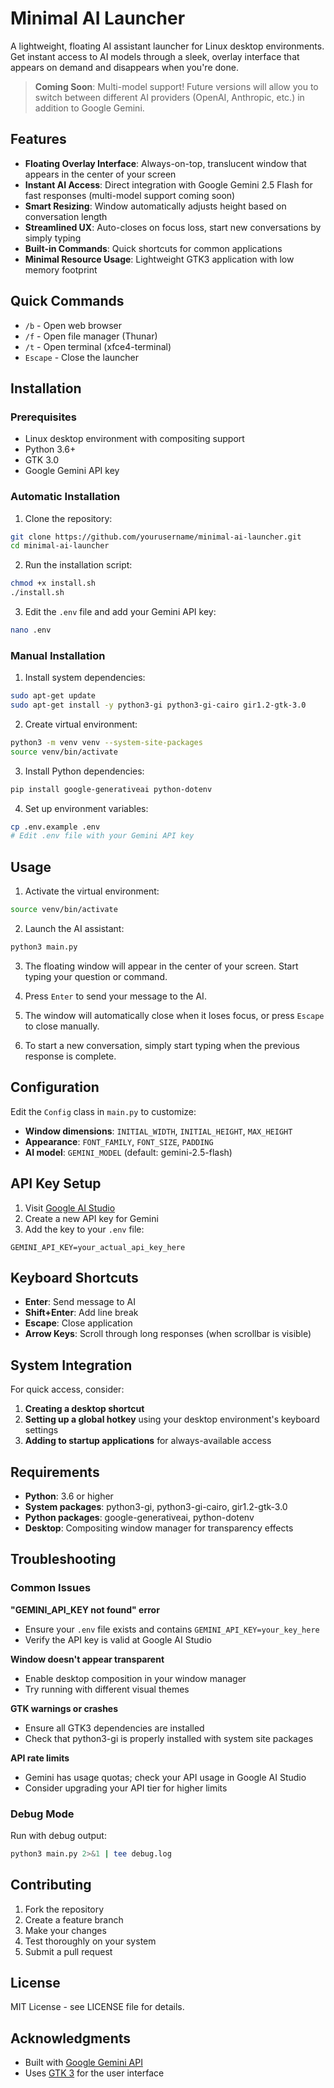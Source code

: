 # Minimal AI Launcher

A lightweight, floating AI assistant launcher for Linux desktop environments. Get instant access to AI models through a sleek, overlay interface that appears on demand and disappears when you're done.

> **Coming Soon**: Multi-model support! Future versions will allow you to switch between different AI providers (OpenAI, Anthropic, etc.) in addition to Google Gemini.


## Features

- **Floating Overlay Interface**: Always-on-top, translucent window that appears in the center of your screen
- **Instant AI Access**: Direct integration with Google Gemini 2.5 Flash for fast responses (multi-model support coming soon)
- **Smart Resizing**: Window automatically adjusts height based on conversation length
- **Streamlined UX**: Auto-closes on focus loss, start new conversations by simply typing
- **Built-in Commands**: Quick shortcuts for common applications
- **Minimal Resource Usage**: Lightweight GTK3 application with low memory footprint

## Quick Commands

- `/b` - Open web browser
- `/f` - Open file manager (Thunar)
- `/t` - Open terminal (xfce4-terminal)
- `Escape` - Close the launcher

## Installation

### Prerequisites

- Linux desktop environment with compositing support
- Python 3.6+
- GTK 3.0
- Google Gemini API key

### Automatic Installation

1. Clone the repository:
```bash
git clone https://github.com/yourusername/minimal-ai-launcher.git
cd minimal-ai-launcher
```

2. Run the installation script:
```bash
chmod +x install.sh
./install.sh
```

3. Edit the `.env` file and add your Gemini API key:
```bash
nano .env
```

### Manual Installation

1. Install system dependencies:
```bash
sudo apt-get update
sudo apt-get install -y python3-gi python3-gi-cairo gir1.2-gtk-3.0
```

2. Create virtual environment:
```bash
python3 -m venv venv --system-site-packages
source venv/bin/activate
```

3. Install Python dependencies:
```bash
pip install google-generativeai python-dotenv
```

4. Set up environment variables:
```bash
cp .env.example .env
# Edit .env file with your Gemini API key
```

## Usage

1. Activate the virtual environment:
```bash
source venv/bin/activate
```

2. Launch the AI assistant:
```bash
python3 main.py
```

3. The floating window will appear in the center of your screen. Start typing your question or command.

4. Press `Enter` to send your message to the AI.

5. The window will automatically close when it loses focus, or press `Escape` to close manually.

6. To start a new conversation, simply start typing when the previous response is complete.

## Configuration

Edit the `Config` class in `main.py` to customize:

- **Window dimensions**: `INITIAL_WIDTH`, `INITIAL_HEIGHT`, `MAX_HEIGHT`
- **Appearance**: `FONT_FAMILY`, `FONT_SIZE`, `PADDING`
- **AI model**: `GEMINI_MODEL` (default: gemini-2.5-flash)

## API Key Setup

1. Visit [Google AI Studio](https://makersuite.google.com/app/apikey)
2. Create a new API key for Gemini
3. Add the key to your `.env` file:
```
GEMINI_API_KEY=your_actual_api_key_here
```

## Keyboard Shortcuts

- **Enter**: Send message to AI
- **Shift+Enter**: Add line break
- **Escape**: Close application
- **Arrow Keys**: Scroll through long responses (when scrollbar is visible)

## System Integration

For quick access, consider:

1. **Creating a desktop shortcut**
2. **Setting up a global hotkey** using your desktop environment's keyboard settings
3. **Adding to startup applications** for always-available access

## Requirements

- **Python**: 3.6 or higher
- **System packages**: python3-gi, python3-gi-cairo, gir1.2-gtk-3.0
- **Python packages**: google-generativeai, python-dotenv
- **Desktop**: Compositing window manager for transparency effects

## Troubleshooting

### Common Issues

**"GEMINI_API_KEY not found" error**
- Ensure your `.env` file exists and contains `GEMINI_API_KEY=your_key_here`
- Verify the API key is valid at Google AI Studio

**Window doesn't appear transparent**
- Enable desktop composition in your window manager
- Try running with different visual themes

**GTK warnings or crashes**
- Ensure all GTK3 dependencies are installed
- Check that python3-gi is properly installed with system site packages

**API rate limits**
- Gemini has usage quotas; check your API usage in Google AI Studio
- Consider upgrading your API tier for higher limits

### Debug Mode

Run with debug output:
```bash
python3 main.py 2>&1 | tee debug.log
```

## Contributing

1. Fork the repository
2. Create a feature branch
3. Make your changes
4. Test thoroughly on your system
5. Submit a pull request

## License

MIT License - see LICENSE file for details.

## Acknowledgments

- Built with [Google Gemini API](https://ai.google.dev/)
- Uses [GTK 3](https://gtk.org/) for the user interface
